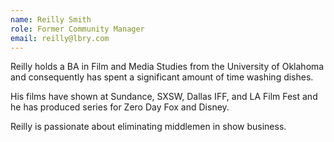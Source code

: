 ```yaml
---
name: Reilly Smith
role: Former Community Manager
email: reilly@lbry.com
---
```


Reilly holds a BA in Film and Media Studies from the University of Oklahoma and consequently has spent a significant amount of time washing dishes.

His films have shown at Sundance, SXSW, Dallas IFF, and LA Film Fest and he has produced series for Zero Day Fox and Disney.

Reilly is passionate about eliminating middlemen in show business.
